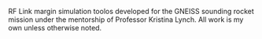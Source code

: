 RF Link margin simulation toolos developed for the GNEISS sounding rocket mission under the mentorship of Professor Kristina Lynch. All work is my own unless otherwise noted.
